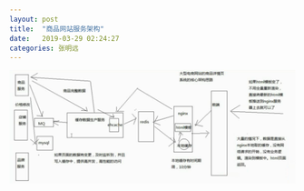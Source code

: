```yaml
---
layout: post
title:  "商品网站服务架构"
date:   2019-03-29 02:24:27
categories: 张明远
---
```


  <img class="" src="/images/blog/2019-03-29-商品网站服务架构/img1.png" />


[张明远]:      https://zmy1123347389.github.io/
